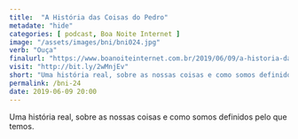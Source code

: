 ```yaml
---
title:  "A História das Coisas do Pedro"
metadate: "hide"
categories: [ podcast, Boa Noite Internet ]
image: "/assets/images/bni/bni024.jpg"
verb: "Ouça"
finalurl: "https://www.boanoiteinternet.com.br/2019/06/09/a-historia-das-coisas-do-pedro/"
visit: "http://bit.ly/2wMnjEv"
short: "Uma história real, sobre as nossas coisas e como somos definidos pelo que temos."
permalink: /bni-24
date: 2019-06-09 20:00
---
```

Uma história real, sobre as nossas coisas e como somos definidos pelo que temos.